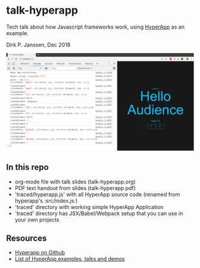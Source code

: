 # talk-hyperapp

Tech talk about how Javascript frameworks work, using
[HyperApp](https://github.com/jorgebucaran/hyperapp) as an example.

Dirk P. Janssen, Dec 2018

![demo 3 screenshot](./hyperapp-demo-3.png)

## In this repo
- org-mode file with talk slides (talk-hyperapp.org)
- PDF text handout from slides (talk-hyperapp.pdf)
- 'traced/hyperapp.js' with all HyperApp source code (renamed from
  hyperapp's :src/index.js:)
- 'traced' directory with working simple HyperApp Application
- 'traced' directory has JSX/Babel/Webpack setup that you can use in
   your own projects



## Resources

- [Hyperapp on Github](https://github.com/jorgebucaran/hyperapp)
- [List of HyperApp examples, talks and demos](https://github.com/hyperapp/awesome-hyperapp)


